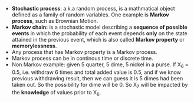 - **Stochastic process**: a.k.a random process, is a mathmatical object defined as a family of random variables. One example is **Markov process**, such as Brownian Motion.
- **Markov chain:** is a stochastic model describing a **sequence of possible events** in which the probability of each event depends **only** on the state attained in the previous event, which is also called **Markov property** or **memorylessness**.
- Any process that has Markov property is a Markov process.
- Markov process can be in continous time or discrete time.
- Non Markov example: given 5 quarter, 5 dime, 5 nickel in a purse. If X<sub>6</sub> = 0.5, i.e. withdraw 6 times and total added value is 0.5, and if we know previous withdrawing result, then we can guess it is 5 dimes had been taken out. So the possibility for dime will be 0. So X<sub>7</sub> will be impacted by the **knowledge** of values prior to X<sub>6</sub>.







